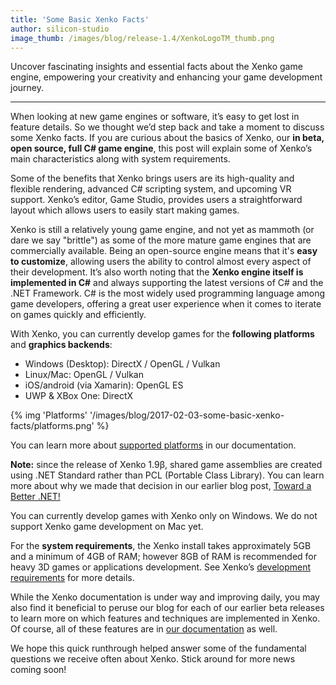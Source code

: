 ```yaml
---
title: 'Some Basic Xenko Facts'
author: silicon-studio
image_thumb: /images/blog/release-1.4/XenkoLogoTM_thumb.png
---
```


Uncover fascinating insights and essential facts about the Xenko game engine, empowering your creativity and enhancing your game development journey.

---

When looking at new game engines or software, it’s easy to get lost in feature details. So we thought we’d step back and take a moment to discuss some Xenko facts. If you are curious about the basics of Xenko, our **in beta, open source, full C# game engine**, this post will explain some of Xenko’s main characteristics along with system requirements.
 
Some of the benefits that Xenko brings users are its high-quality and flexible rendering, advanced C# scripting system, and upcoming VR support. Xenko’s editor, Game Studio, provides users a straightforward layout which allows users to easily start making games. 

Xenko is still a relatively young game engine, and not yet as mammoth (or dare we say "brittle") as some of the more mature game engines that are commercially available. Being an open-source engine means that it's **easy to customize**, allowing users the ability to control almost every aspect of their development. It’s also worth noting that the **Xenko engine itself is implemented in C#** and  always supporting the latest versions of C# and the .NET Framework. C# is the most widely used programming language among game developers, offering a great user experience when it comes to iterate on games quickly and efficiently. 
 
With Xenko, you can currently develop games for the **following platforms** and **graphics backends**:

* Windows (Desktop): DirectX / OpenGL / Vulkan
* Linux/Mac: OpenGL / Vulkan
* iOS/android (via Xamarin): OpenGL ES
* UWP & XBox One: DirectX

{% img 'Platforms' '/images/blog/2017-02-03-some-basic-xenko-facts/platforms.png' %}

You can learn more about [supported platforms](http://doc.stride3d.net/latest/manual/platforms/index.html)  in our documentation.

**Note:** since the release of Xenko 1.9β, shared game assemblies are created using .NET Standard rather than PCL (Portable Class Library). You can learn more about why we made that decision in our earlier blog post, [Toward a Better .NET!](/toward-a-better-dotnet/)

You can currently develop games with Xenko only on Windows. We do not support Xenko game development on Mac yet. 

For the **system requirements**, the Xenko install takes approximately 5GB and a minimum of 4GB of RAM; however 8GB of RAM is recommended for heavy 3D games or applications development. See Xenko’s [development requirements](http://doc.stride3d.net/latest/manual/requirements/index.html) for more details.

While the Xenko documentation is under way and improving daily, you may also find it beneficial to peruse our blog for each of our earlier beta releases to learn more on which features and techniques are implemented in Xenko. Of course, all of these features are in [our documentation](http://doc.stride3d.net/latest/) as well. 

We hope this quick runthrough helped answer some of the fundamental questions we receive often about Xenko. Stick around for more news coming soon!
